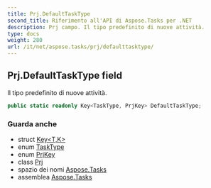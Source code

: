 ```yaml
---
title: Prj.DefaultTaskType
second_title: Riferimento all'API di Aspose.Tasks per .NET
description: Prj campo. Il tipo predefinito di nuove attività.
type: docs
weight: 280
url: /it/net/aspose.tasks/prj/defaulttasktype/
---
```

## Prj.DefaultTaskType field

Il tipo predefinito di nuove attività.

```csharp
public static readonly Key<TaskType, PrjKey> DefaultTaskType;
```

### Guarda anche

* struct [Key&lt;T,K&gt;](../../key-2/)
* enum [TaskType](../../tasktype/)
* enum [PrjKey](../../prjkey/)
* class [Prj](../)
* spazio dei nomi [Aspose.Tasks](../../prj/)
* assemblea [Aspose.Tasks](../../../)


